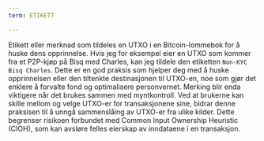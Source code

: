 ```yaml
---
term: ETIKETT

---
```

Etikett eller merknad som tildeles en UTXO i en Bitcoin-lommebok for å huske dens opprinnelse. Hvis jeg for eksempel eier en UTXO som kommer fra et P2P-kjøp på Bisq med Charles, kan jeg tildele den etiketten `Non-KYC Bisq Charles`. Dette er en god praksis som hjelper deg med å huske opprinnelsen eller den tiltenkte destinasjonen til UTXO-en, noe som gjør det enklere å forvalte fond og optimalisere personvernet. Merking blir enda viktigere når det brukes sammen med myntkontroll. Ved at brukerne kan skille mellom og velge UTXO-er for transaksjonene sine, bidrar denne praksisen til å unngå sammenslåing av UTXO-er fra ulike kilder. Dette begrenser risikoen forbundet med Common Input Ownership Heuristic (CIOH), som kan avsløre felles eierskap av inndataene i en transaksjon.